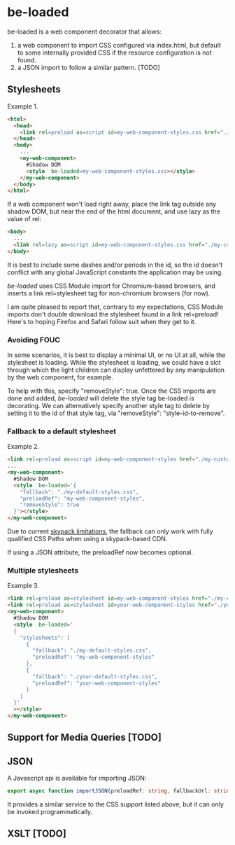 # be-loaded

be-loaded is a web component decorator that allows:

1) a web component to import CSS configured via index.html, but default to some internally provided CSS if the resource configuration is not found.
2) a JSON import to follow a similar pattern. [TODO]

## Stylesheets

Example 1.


```html
<html>
  <head>
    <link rel=preload as=script id=my-web-component-styles.css href="./my-customized-styles.css" crossorigin=anonymous>
  </head>
  <body>
    ...
    <my-web-component>
      #Shadow DOM
      <style  be-loaded=my-web-component-styles.css></style>
    </my-web-component>
  </body>
</html>
```

If a web component won't load right away, place the link tag outside any shadow DOM, but near the end of the html document, and use lazy as the value of rel:

```html
<body>
  ...
  <link rel=lazy as=script id=my-web-component-styles.css href="./my-customized-styles.css">
</body>
```

It is best to include some dashes and/or periods in the id, so the id doesn't conflict with any global JavaScript constants the application may be using.

*be-loaded* uses CSS Module import for Chromium-based browsers, and inserts a link rel=stylesheet tag for non-chromium browsers (for now).

I am quite pleased to report that, contrary to my expectations, CSS Module imports don't double download the stylesheet found in a link rel=preload!  Here's to hoping Firefox and Safari follow suit when they get to it.

### Avoiding FOUC

In some scenarios, it is best to display a minimal UI, or no UI at all, while the stylesheet is loading.  While the stylesheet is loading, we could have a slot through which the light children can display unfettered by any manipulation by the web component, for example.

To help with this, specify "removeStyle": true.  Once the CSS imports are done and added, *be-loaded* will delete the style tag be-loaded is decorating.  We can alternatively specify another style tag to delete by setting it to the id of that style tag, via "removeStyle": "style-id-to-remove".



### Fallback to a default stylesheet

Example 2. 

```html
<link rel=preload as=script id=my-web-component-styles href="./my-customized-styles.css">
...
<my-web-component>
  #Shadow DOM
  <style  be-loaded='{
    "fallback": "./my-default-styles.css",
    "preloadRef": "my-web-component-styles",
    "removeStyle": true
  }'></style>
</my-web-component>
```

Due to current [skypack limitations](https://github.com/skypackjs/skypack-cdn/issues/107), the fallback can only work with fully qualified CSS Paths when using a skypack-based CDN.
 
If using a JSON attribute, the preloadRef now becomes optional.

### Multiple stylesheets

Example 3. 

```html
<link rel=preload as=stylesheet id=my-web-component-styles href="./my-customized-styles.css">
<link rel=preload as=stylesheet id=your-web-component-styles href="./your-customized-styles.css">
<my-web-component>
  #Shadow DOM
  <style  be-loaded='
  {
    "stylesheets": [
      {
        "fallback": "./my-default-styles.css",
        "preloadRef": "my-web-component-styles"
      },
      {
        "fallback": "./your-default-styles.css",
        "preloadRef": "your-web-component-styles"
      }
    ]
  }'
  ></style>
</my-web-component>
```

## Support for Media Queries [TODO]

## JSON

A Javascript api is available for importing JSON:

```TypeScript
export async function importJSON(preloadRef: string, fallbackUrl: string): Promise<any>
```

It provides a similar service to the CSS support listed above, but it can only be invoked programmatically.

## XSLT [TODO]




